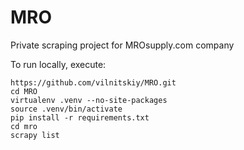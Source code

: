 # MRO #
Private scraping project for MROsupply.com company

To run locally, execute:
```
https://github.com/vilnitskiy/MRO.git
cd MRO
virtualenv .venv --no-site-packages
source .venv/bin/activate
pip install -r requirements.txt
cd mro
scrapy list
```